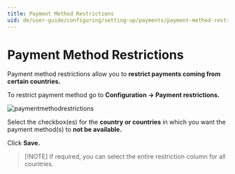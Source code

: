 ```yaml
---
title: Payment Method Restrictions
uid: de/user-guide/configuring/setting-up/payments/payment-method-restrictions
---
```


# Payment Method Restrictions

Payment method restrictions allow you to **restrict payments coming from certain countries.**

To restrict payment method go to **Configuration → Payment restrictions.**

![paymentmethodrestrictions](_static/payment-method-restrictions/paymentmethodrestrictions.png)

Select the checkbox(es) for the **country or countries** in which you want the payment method(s) to **not be available.**

Click **Save.**

> [!NOTE] If required, you can select the entire restriction column for all countries.